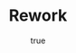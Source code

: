 ---
title: "Rework"
bookCover: "/assets/book-covers/rework.jpg"
slug: "rework"
bookAuthor: "David Heinemeier Hansson"
rating: 10
done: false
tags: []
summary: false
detailesNotes: false
amazonLink: ""
author:
  name: Rico Trebeljahr
  picture: "/assets/blog/profile.jpeg"
---